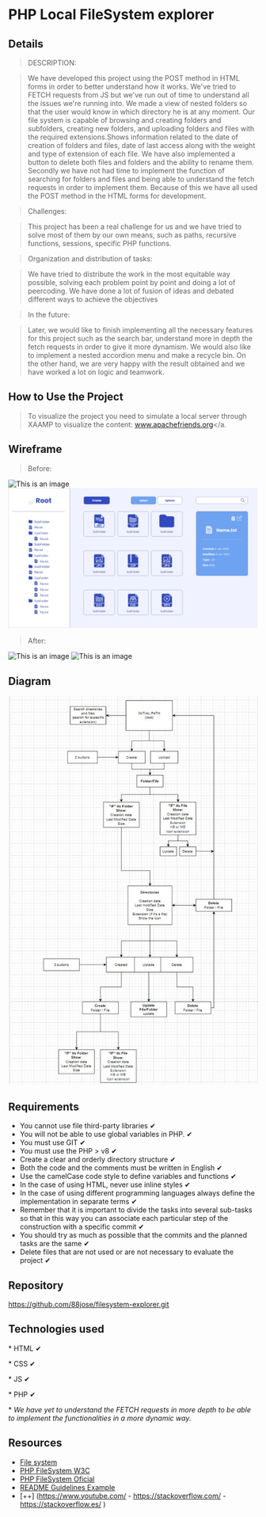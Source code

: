 # PHP Local FileSystem explorer <!-- omit in toc -->


## Details

>DESCRIPTION:

>We have developed this project using the POST method in HTML forms in order to better understand how it works. We've tried to FETCH requests from JS but we've run out of time to understand all the issues we're running into. We made a view of nested folders so that the user would know in which directory he is at any moment. Our file system is capable of browsing and creating folders and subfolders, creating new folders, and uploading folders and files with the required extensions.Shows information related to the date of creation of folders and files, date of last access along with the weight and type of extension of each file. We have also implemented a button to delete both files and folders and the ability to rename them. Secondly we have not had time to implement the function of searching for folders and files and being able to understand the fetch requests in order to implement them. Because of this we have all used the POST method in the HTML forms for development.



>Challenges: 

>This project has been a real challenge for us and we have tried to solve most of them by our own means, such as paths, recursive functions, sessions, specific PHP functions.



>Organization and distribution of tasks:


>We have tried to distribute the work in the most equitable way possible, solving each problem point by point and doing a lot of peercoding.
>We have done a lot of fusion of ideas and debated different ways to achieve the objectives


>In the future:

>Later, we would like to finish implementing all the necessary features for this project such as the search bar, understand more in depth the fetch requests in order to give it more dynamism. We would also like to implement a nested accordion menu and make a recycle bin. On the other hand, we are very happy with the result obtained and we have worked a lot on logic and teamwork.



## How to Use the Project

>To visualize the project you need to simulate a local server through XAAMP to visualize the content: <a>www.apachefriends.org</a.



## Wireframe

>Before:

![This is an image](./assets/src/minimal-blue%20%E2%80%93%201.jpg)
![This is an image](./assets/src/minimal-blue.jpg)



>After:

![This is an image](./assets/src/Web%201920%20%E2%80%93%205.jpg)
![This is an image](./assets/src/Web%201920%20%E2%80%93%206.jpg)



## Diagram


![This is an image](./assets/src/Diagram%20file_system.JPG)



## Requirements

- You cannot use file third-party libraries ✔
- You will not be able to use global variables in PHP. ✔
- You must use GIT ✔
- You must use the PHP > v8 ✔
- Create a clear and orderly directory structure ✔
- Both the code and the comments must be written in English ✔
- Use the camelCase code style to define variables and functions ✔
- In the case of using HTML, never use inline styles ✔
- In the case of using different programming languages ​​always define the implementation in separate terms ✔
- Remember that it is important to divide the tasks into several sub-tasks so that in this way you can associate each particular step of the construction with a specific commit ✔
- You should try as much as possible that the commits and the planned tasks are the same ✔
- Delete files that are not used or are not necessary to evaluate the project ✔

## Repository

https://github.com/88jose/filesystem-explorer.git

## Technologies used

\* HTML ✔

\* CSS ✔

\* JS ✔

\* PHP ✔

\* <i> We have yet to understand the FETCH requests in more depth to be able to implement the functionalities in a more dynamic way. </i>

## Resources

- [File system](https://es.wikipedia.org/wiki/Administrador_de_archivos)
- [PHP FileSystem W3C](https://www.w3schools.com/php/php_ref_filesystem.asp)
- [PHP FileSystem Oficial](https://www.php.net/manual/es/book.filesystem.php)
- [README Guidelines Example](https://gist.github.com/PurpleBooth/109311bb0361f32d87a2)
- [++] (https://www.youtube.com/ - https://stackoverflow.com/ - https://stackoverflow.es/ )
